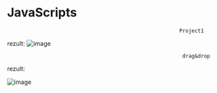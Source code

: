 # JavaScripts
                                                            Project1
 rezult:
 ![image](https://user-images.githubusercontent.com/90507705/198713694-511924ba-bf21-4d9c-a5aa-a0a28bb512e9.png)
                                                             
                                                             
                                                             drag&drop
 rezult:
 
![image](https://user-images.githubusercontent.com/90507705/198730036-be121dc5-7143-4919-90ed-460ab399ea23.png)

